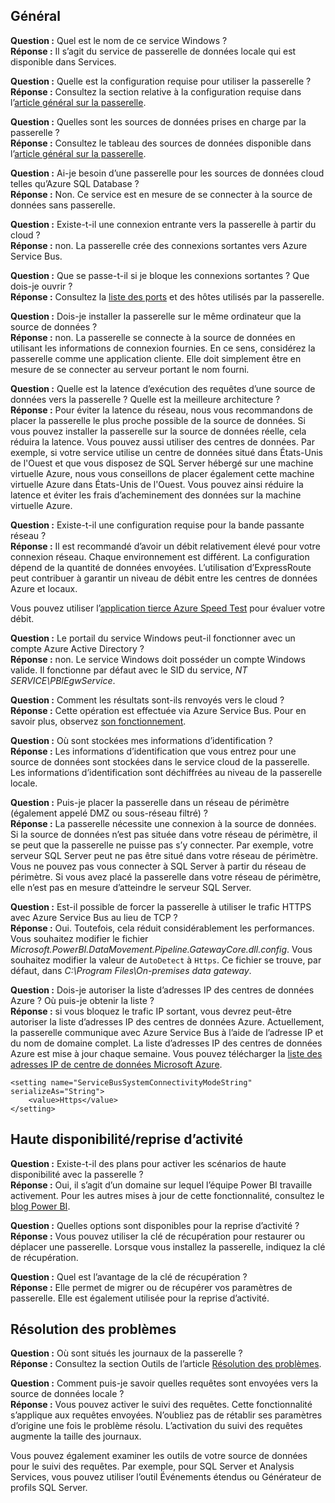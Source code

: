 ## <a name="general"></a>Général
**Question :** Quel est le nom de ce service Windows ?  
**Réponse :** Il s’agit du service de passerelle de données locale qui est disponible dans Services.

**Question :** Quelle est la configuration requise pour utiliser la passerelle ?  
**Réponse :** Consultez la section relative à la configuration requise dans l’[article général sur la passerelle](../service-gateway-onprem.md).

**Question :** Quelles sont les sources de données prises en charge par la passerelle ?  
**Réponse :** Consultez le tableau des sources de données disponible dans l’[article général sur la passerelle](../service-gateway-onprem.md).

**Question :** Ai-je besoin d’une passerelle pour les sources de données cloud telles qu’Azure SQL Database ?  
**Réponse :** Non. Ce service est en mesure de se connecter à la source de données sans passerelle.

**Question :** Existe-t-il une connexion entrante vers la passerelle à partir du cloud ?  
**Réponse :** non. La passerelle crée des connexions sortantes vers Azure Service Bus.

**Question :** Que se passe-t-il si je bloque les connexions sortantes ? Que dois-je ouvrir ?  
**Réponse :** Consultez la [liste des ports](../service-gateway-onprem.md#ports) et des hôtes utilisés par la passerelle.

**Question :** Dois-je installer la passerelle sur le même ordinateur que la source de données ?  
**Réponse :** non. La passerelle se connecte à la source de données en utilisant les informations de connexion fournies. En ce sens, considérez la passerelle comme une application cliente. Elle doit simplement être en mesure de se connecter au serveur portant le nom fourni.

**Question :** Quelle est la latence d’exécution des requêtes d’une source de données vers la passerelle ? Quelle est la meilleure architecture ?  
**Réponse :** Pour éviter la latence du réseau, nous vous recommandons de placer la passerelle le plus proche possible de la source de données. Si vous pouvez installer la passerelle sur la source de données réelle, cela réduira la latence. Vous pouvez aussi utiliser des centres de données. Par exemple, si votre service utilise un centre de données situé dans États-Unis de l'Ouest et que vous disposez de SQL Server hébergé sur une machine virtuelle Azure, nous vous conseillons de placer également cette machine virtuelle Azure dans États-Unis de l'Ouest. Vous pouvez ainsi réduire la latence et éviter les frais d’acheminement des données sur la machine virtuelle Azure.

**Question :** Existe-t-il une configuration requise pour la bande passante réseau ?  
**Réponse :** Il est recommandé d’avoir un débit relativement élevé pour votre connexion réseau. Chaque environnement est différent. La configuration dépend de la quantité de données envoyées. L’utilisation d’ExpressRoute peut contribuer à garantir un niveau de débit entre les centres de données Azure et locaux.

Vous pouvez utiliser l’[application tierce Azure Speed Test](http://azurespeedtest.azurewebsites.net/) pour évaluer votre débit.

**Question :** Le portail du service Windows peut-il fonctionner avec un compte Azure Active Directory ?  
**Réponse :** non. Le service Windows doit posséder un compte Windows valide. Il fonctionne par défaut avec le SID du service, *NT SERVICE\PBIEgwService*.

**Question :** Comment les résultats sont-ils renvoyés vers le cloud ?  
**Réponse :** Cette opération est effectuée via Azure Service Bus. Pour en savoir plus, observez [son fonctionnement](../service-gateway-onprem.md#how-the-gateway-works).

**Question :** Où sont stockées mes informations d’identification ?  
**Réponse :** Les informations d’identification que vous entrez pour une source de données sont stockées dans le service cloud de la passerelle. Les informations d’identification sont déchiffrées au niveau de la passerelle locale.

**Question :** Puis-je placer la passerelle dans un réseau de périmètre (également appelé DMZ ou sous-réseau filtré) ?  
**Réponse :** La passerelle nécessite une connexion à la source de données. Si la source de données n’est pas située dans votre réseau de périmètre, il se peut que la passerelle ne puisse pas s’y connecter. Par exemple, votre serveur SQL Server peut ne pas être situé dans votre réseau de périmètre. Vous ne pouvez pas vous connecter à SQL Server à partir du réseau de périmètre. Si vous avez placé la passerelle dans votre réseau de périmètre, elle n’est pas en mesure d’atteindre le serveur SQL Server.

**Question :** Est-il possible de forcer la passerelle à utiliser le trafic HTTPS avec Azure Service Bus au lieu de TCP ?  
**Réponse :** Oui. Toutefois, cela réduit considérablement les performances. Vous souhaitez modifier le fichier *Microsoft.PowerBI.DataMovement.Pipeline.GatewayCore.dll.config*. Vous souhaitez modifier la valeur de `AutoDetect` à `Https`. Ce fichier se trouve, par défaut, dans *C:\Program Files\On-premises data gateway*.

**Question :** Dois-je autoriser la liste d’adresses IP des centres de données Azure ? Où puis-je obtenir la liste ?  
**Réponse :** si vous bloquez le trafic IP sortant, vous devrez peut-être autoriser la liste d’adresses IP des centres de données Azure. Actuellement, la passerelle communique avec Azure Service Bus à l’aide de l’adresse IP et du nom de domaine complet. La liste d’adresses IP des centres de données Azure est mise à jour chaque semaine. Vous pouvez télécharger la [liste des adresses IP de centre de données Microsoft Azure](https://www.microsoft.com/download/details.aspx?id=41653).

```
<setting name="ServiceBusSystemConnectivityModeString" serializeAs="String">
    <value>Https</value>
</setting>
```

## <a name="high-availabilitydisaster-recovery"></a>Haute disponibilité/reprise d’activité
**Question :** Existe-t-il des plans pour activer les scénarios de haute disponibilité avec la passerelle ?  
**Réponse :** Oui, il s’agit d’un domaine sur lequel l’équipe Power BI travaille activement. Pour les autres mises à jour de cette fonctionnalité, consultez le [blog Power BI](https://powerbi.microsoft.com/blog/).

**Question :** Quelles options sont disponibles pour la reprise d’activité ?  
**Réponse :** Vous pouvez utiliser la clé de récupération pour restaurer ou déplacer une passerelle. Lorsque vous installez la passerelle, indiquez la clé de récupération.

**Question :** Quel est l’avantage de la clé de récupération ?  
**Réponse :** Elle permet de migrer ou de récupérer vos paramètres de passerelle. Elle est également utilisée pour la reprise d’activité.

## <a name="troubleshooting"></a>Résolution des problèmes
**Question :** Où sont situés les journaux de la passerelle ?  
**Réponse :** Consultez la section Outils de l’article [Résolution des problèmes](../service-gateway-onprem-tshoot.md#tools-for-troubleshooting).

**Question :** Comment puis-je savoir quelles requêtes sont envoyées vers la source de données locale ?  
**Réponse :** Vous pouvez activer le suivi des requêtes.  Cette fonctionnalité s’applique aux requêtes envoyées. N’oubliez pas de rétablir ses paramètres d’origine une fois le problème résolu. L’activation du suivi des requêtes augmente la taille des journaux.

Vous pouvez également examiner les outils de votre source de données pour le suivi des requêtes. Par exemple, pour SQL Server et Analysis Services, vous pouvez utiliser l’outil Événements étendus ou Générateur de profils SQL Server.

